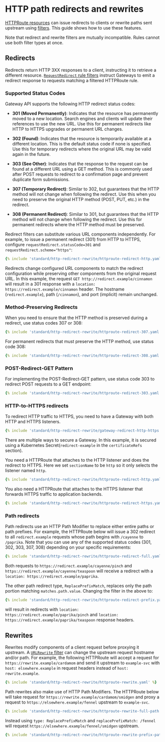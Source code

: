 # HTTP path redirects and rewrites

[HTTPRoute resources](../api-types/httproute.md) can issue redirects to
clients or rewrite paths sent upstream using
[filters](../api-types/httproute.md#filters-optional). This guide shows how
to use these features.

Note that redirect and rewrite filters are mutually incompatible. Rules cannot
use both filter types at once.

## Redirects

Redirects return HTTP 3XX responses to a client, instructing it to retrieve a
different resource. [`RequestRedirect` rule
filters](../reference/spec.md#gateway.networking.k8s.io/v1.HTTPRequestRedirectFilter)
instruct Gateways to emit a redirect response to requests matching a filtered
HTTPRoute rule.

### Supported Status Codes

Gateway API supports the following HTTP redirect status codes:

- **301 (Moved Permanently)**: Indicates that the resource has permanently moved to a new location. Search engines and clients will update their references to use the new URL. Use this for permanent redirects like HTTP to HTTPS upgrades or permanent URL changes.

- **302 (Found)**: Indicates that the resource is temporarily available at a different location. This is the default status code if none is specified. Use this for temporary redirects where the original URL may be valid again in the future.

- **303 (See Other)**: Indicates that the response to the request can be found at a different URL using a GET method. This is commonly used after POST requests to redirect to a confirmation page and prevent duplicate form submissions.

- **307 (Temporary Redirect)**: Similar to 302, but guarantees that the HTTP method will not change when following the redirect. Use this when you need to preserve the original HTTP method (POST, PUT, etc.) in the redirect.

- **308 (Permanent Redirect)**: Similar to 301, but guarantees that the HTTP method will not change when following the redirect. Use this for permanent redirects where the HTTP method must be preserved.

Redirect filters can substitute various URL components independently. For
example, to issue a permanent redirect (301) from HTTP to HTTPS, configure
`requestRedirect.statusCode=301` and `requestRedirect.scheme="https"`:

```yaml
{% include 'standard/http-redirect-rewrite/httproute-redirect-http.yaml' %}
```

Redirects change configured URL components to match the redirect configuration
while preserving other components from the original request URL. In this
example, the request `GET http://redirect.example/cinnamon` will result in a
301 response with a `location: https://redirect.example/cinnamon` header. The
hostname (`redirect.example`), path (`/cinnamon`), and port (implicit) remain
unchanged.

### Method-Preserving Redirects

When you need to ensure that the HTTP method is preserved during a redirect, use status codes 307 or 308:

```yaml
{% include 'standard/http-redirect-rewrite/httproute-redirect-307.yaml' %}
```

For permanent redirects that must preserve the HTTP method, use status code 308:

```yaml
{% include 'standard/http-redirect-rewrite/httproute-redirect-308.yaml' %}
```

### POST-Redirect-GET Pattern

For implementing the POST-Redirect-GET pattern, use status code 303 to redirect POST requests to a GET endpoint:

```yaml
{% include 'standard/http-redirect-rewrite/httproute-redirect-303.yaml' %}
```

### HTTP-to-HTTPS redirects

To redirect HTTP traffic to HTTPS, you need to have a Gateway with both HTTP
and HTTPS listeners.

```yaml
{% include 'standard/http-redirect-rewrite/gateway-redirect-http-https.yaml' %}
```
There are multiple ways to secure a Gateway. In this example, it is secured
using a Kubernetes Secret(`redirect-example` in the `certificateRefs` section).

You need a HTTPRoute that attaches to the HTTP listener and does the redirect
to HTTPS. Here we set `sectionName` to be `http` so it only selects the
listener named `http`.

```yaml
{% include 'standard/http-redirect-rewrite/httproute-redirect-http.yaml' %}
```

You also need a HTTPRoute that attaches to the HTTPS listener that forwards
HTTPS traffic to application backends.

```yaml
{% include 'standard/http-redirect-rewrite/httproute-redirect-https.yaml' %}
```

### Path redirects

Path redirects use an HTTP Path Modifier to replace either entire paths or path
prefixes. For example, the HTTPRoute below will issue a 302 redirect to all
`redirect.example` requests whose path begins with `/cayenne` to `/paprika`.
Note that you can use any of the supported status codes (301, 302, 303, 307, 308)
depending on your specific requirements:

```yaml
{% include 'standard/http-redirect-rewrite/httproute-redirect-full.yaml' %}
```

Both requests to
`https://redirect.example/cayenne/pinch` and
`https://redirect.example/cayenne/teaspoon` will receive a redirect with a
`location: https://redirect.example/paprika`.

The other path redirect type, `ReplacePrefixMatch`, replaces only the path
portion matching `matches.path.value`. Changing the filter in the above to:

```yaml
{% include 'standard/http-redirect-rewrite/httproute-redirect-prefix.yaml' %}
```

will result in redirects with `location:
https://redirect.example/paprika/pinch` and `location:
https://redirect.example/paprika/teaspoon` response headers.

## Rewrites

Rewrites modify components of a client request before proxying it upstream. A
[`URLRewrite`
filter](../reference/spec.md#gateway.networking.k8s.io/v1.HTTPURLRewriteFilter)
can change the upstream request hostname and/or path. For example, the
following HTTPRoute will accept a request for
`https://rewrite.example/cardamom` and send it upstream to `example-svc` with
`host: elsewhere.example` in request headers instead of `host:
rewrite.example`.

```yaml
{% include 'standard/http-redirect-rewrite/httproute-rewrite.yaml' %}
```

Path rewrites also make use of HTTP Path Modifiers. The HTTPRoute below
will take request for `https://rewrite.example/cardamom/smidgen` and proxy a
request to `https://elsewhere.example/fennel` upstream to `example-svc`.

```yaml
{% include 'standard/http-redirect-rewrite/httproute-rewrite-full-path.yaml' %}
```

Instead using `type: ReplacePrefixMatch` and `replacePrefixMatch: /fennel` will
request `https://elsewhere.example/fennel/smidgen` upstream.

```yaml
{% include 'standard/http-redirect-rewrite/httproute-rewrite-prefix-path.yaml' %}
```
